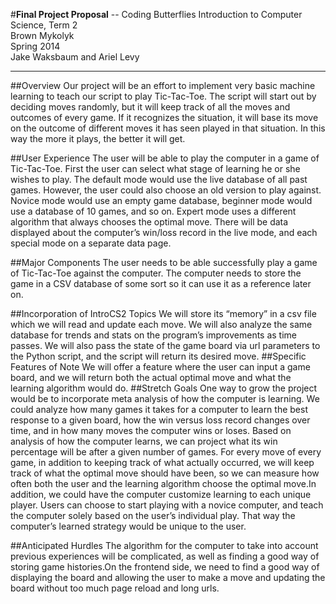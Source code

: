 #**Final Project Proposal** -- Coding Butterflies
Introduction to Computer Science, Term 2  
Brown Mykolyk  
Spring 2014  
Jake Waksbaum and Ariel Levy  

* * *


##Overview
Our project will be an effort to implement very basic machine learning to teach our script to play Tic-Tac-Toe. The script will start out by deciding moves randomly, but it will keep track of all the moves and outcomes of every game. If it recognizes the situation, it will base its move on the outcome of different moves it has seen played in that situation. In this way the more it plays, the better it will get.

##User Experience
The user will be able to play the computer in a game of Tic-Tac-Toe. First the user can select what stage of learning he or she wishes to play. The default mode would use the live database of all past games. However, the user could also choose an old version to play against. Novice mode would use an empty game database, beginner mode would use a database of 10 games, and so on. Expert mode uses a different algorithm that always chooses the optimal move. There will be data displayed about the computer’s win/loss record in the live mode, and each special mode on a separate data page.

##Major Components
The user needs to be able successfully play a game of Tic-Tac-Toe against the computer. The computer needs to store the game in a CSV database of some sort so it can use it as a reference later on.

##Incorporation of IntroCS2 Topics
We will store its “memory” in a csv file which we will read and update each move. We will also analyze the same database for trends and stats on the program’s improvements as time passes. We will also pass the state of the game board via url parameters to the Python script, and the script will return its desired move.
##Specific Features of Note
We will offer a feature where the user can input a game board, and we will return both the actual optimal move and what the learning algorithm would do.
##Stretch Goals
One way to grow the project would be to incorporate meta analysis of how the computer is learning. We could analyze how many games it takes for a computer to learn the best response to a given board, how the win versus loss record changes over time, and in how many moves the computer wins or loses. Based on analysis of how the computer learns, we can project what its win percentage will be after a given number of games. For every move of every game, in addition to keeping track of what actually occurred, we will keep track of what the optimal move should have been, so we can measure how often both the user and the learning algorithm choose the optimal move.In addition, we could have the computer customize learning to each unique player. Users can choose to start playing with a novice computer, and teach the computer solely based on the user’s individual play. That way the computer’s learned strategy would be unique to the user. 

##Anticipated Hurdles
The algorithm for the computer to take into account previous experiences will be complicated, as well as finding a good way of storing game histories.On the frontend side, we need to find a good way of displaying the board and allowing the user to make a move and updating the board without too much page reload and long urls.